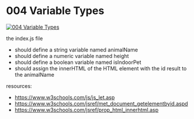 # 004 Variable Types

[![004 Variable Types](https://img.youtube.com/vi/a7rjSr7mZEA/0.jpg)](https://www.youtube.com/watch?v=a7rjSr7mZEA)

the index.js file
- should define a string variable named animalName
- should define a numeric variable named height
- should define a boolean variable named isIndoorPet
- should assign the innerHTML of the HTML element with the id result to the animalName

resources:
- https://www.w3schools.com/js/js_let.asp
- https://www.w3schools.com/jsref/met_document_getelementbyid.aspd
- https://www.w3schools.com/jsref/prop_html_innerhtml.asp